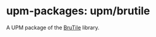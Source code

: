 # upm-packages: upm/brutile

A UPM package of the [BruTile](https://github.com/BruTile/BruTile) library.